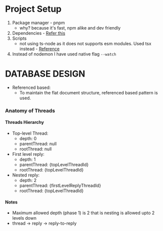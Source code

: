 # Project Setup

1. Package manager - pnpm
   - why? because it's fast, npm alike and dev friendly
2. Dependencies - [Refer this](Prerequisites.md)
3. Scripts
   - not using ts-node as it does not supports esm modules. Used tsx instead - [Reference](https://typestrong.org/ts-node/docs/imports#native-ecmascript-modules)
4. Instead of nodemon I have used native flag `--watch`

# DATABASE DESIGN

- Referenced based:
  - To maintain the flat document structure, referenced based pattern is used.

### Anatomy of Threads

#### Threads Hierarchy

- Top-level Thread:
  - depth: 0
  - parentThread: null
  - rootThread: null
- First level reply:
  - depth: 1
  - parentThread: {topLevelThreadId}
  - rootThread: {topLevelThreadId}
- Nested reply:
  - depth: 2
  - parentThread: {firstLevelReplyThreadId}
  - rootThread: {topLevelThreadId}

#### Notes

- Maximum allowed depth (phase 1) is 2 that is nesting is allowed upto 2 levels down
- thread → reply → reply-to-reply
